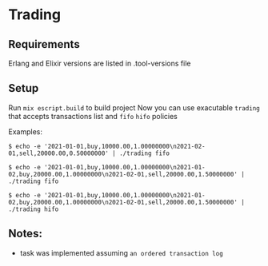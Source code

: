 # Trading

## Requirements
Erlang and Elixir versions are listed in .tool-versions file

## Setup
Run `mix escript.build` to build project
Now you can use exacutable `trading` that accepts transactions list and `fifo` `hifo` policies

Examples:
```
$ echo -e '2021-01-01,buy,10000.00,1.00000000\n2021-02-01,sell,20000.00,0.50000000' | ./trading fifo
```

```
$ echo -e '2021-01-01,buy,10000.00,1.00000000\n2021-01-02,buy,20000.00,1.00000000\n2021-02-01,sell,20000.00,1.50000000' | ./trading fifo
```

```
$ echo -e '2021-01-01,buy,10000.00,1.00000000\n2021-01-02,buy,20000.00,1.00000000\n2021-02-01,sell,20000.00,1.50000000' | ./trading hifo
```

## Notes:
- task was implemented assuming `an ordered transaction log`
